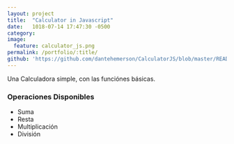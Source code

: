 ```yaml
---
layout: project
title:  "Calculator in Javascript"
date:   1018-07-14 17:47:30 -0500
category:
image:
  feature: calculator_js.png
permalink: /portfolio/:title/
github: 'https://github.com/dantehemerson/CalculatorJS/blob/master/README.md'
---
```

Una Calculadora simple, con las funciónes básicas.

### Operaciones Disponibles
- Suma
- Resta
- Multiplicación
- División

